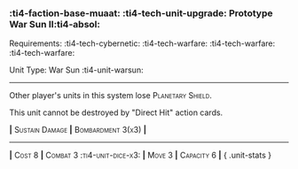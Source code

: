 ### :ti4-faction-base-muaat: :ti4-tech-unit-upgrade: **Prototype War Sun II**:ti4-absol:

Requirements: :ti4-tech-cybernetic: :ti4-tech-warfare: :ti4-tech-warfare: :ti4-tech-warfare:

Unit Type: War Sun :ti4-unit-warsun:

---

Other player's units in this system lose <span style="font-variant:small-caps;">Planetary Shield</span>.

This unit cannot be destroyed by "Direct Hit" action cards.


__|__ <span style="font-variant:small-caps;">Sustain Damage</span> __|__ <span style="font-variant:small-caps;">Bombardment 3(x3)</span> __|__

---

__|__ <span style="font-variant:small-caps;">Cost 8</span> __|__ <span style="font-variant:small-caps;">Combat 3 :ti4-unit-dice-x3:</span> __|__ <span style="font-variant:small-caps;">Move 3</span> __|__ <span style="font-variant:small-caps;">Capacity 6</span> __|__
{ .unit-stats }
